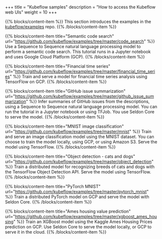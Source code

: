 +++
title = "Kubeflow samples"
description = "How to access the Kubeflow web UIs"
weight = 10
+++

{{% blocks/content-item %}}
This section introduces the examples in the
[kubeflow/examples](https://github.com/kubeflow/examples) repo.
{{% /blocks/content-item %}}

{{% blocks/content-item title="Semantic code search"
  url="https://github.com/kubeflow/examples/tree/master/code_search" %}}
Use a Sequence to Sequence natural language processing model to perform a semantic code search. This tutorial runs in a Jupyter notebook and uses Google Cloud Platform (GCP).
{{% /blocks/content-item %}}

{{% blocks/content-item title="Financial time series"
  url="https://github.com/kubeflow/examples/tree/master/financial_time_series" %}}
Train and serve a model for financial time series analysis using TensorFlow
on GCP.
{{% /blocks/content-item %}}


{{% blocks/content-item title="GitHub issue summarization"
  url="https://github.com/kubeflow/examples/tree/master/github_issue_summarization" %}}
Infer summaries of GitHub issues from the descriptions, using a Sequence to
Sequence natural language processing model. You can run the tutorial in a
Jupyter notebook or using TFJob. You use Seldon Core to serve the model.
{{% /blocks/content-item %}}

{{% blocks/content-item title="MNIST image classification"
  url="https://github.com/kubeflow/examples/tree/master/mnist" %}}
Train and serve an image classification model using the MNIST dataset. You can
choose to train the model locally, using GCP, or using Amazon S3. Serve the
model using TensorFlow.
{{% /blocks/content-item %}}

{{% blocks/content-item title="Object detection - cats and dogs"
  url="https://github.com/kubeflow/examples/tree/master/object_detection" %}}
Train a distributed model for recognizing breeds of cats and
dogs with the TensorFlow Object Detection API. Serve the model using TensorFlow.
{{% /blocks/content-item %}}

{{% blocks/content-item title="PyTorch MNIST"
  url="https://github.com/kubeflow/examples/tree/master/pytorch_mnist" %}}
Train a distributed PyTorch model on GCP and serve the model with Seldon Core.
{{% /blocks/content-item %}}

{{% blocks/content-item title="Ames housing value prediction"
  url="https://github.com/kubeflow/examples/tree/master/xgboost_ames_housing" %}}
Train an XGBoost model using the Kaggle Ames Housing Prices prediction on GCP.
Use Seldon Core to serve the model locally, or GCP to serve it in the cloud.
{{% /blocks/content-item %}}
